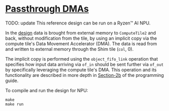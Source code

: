 <!---//===- README.md --------------------------*- Markdown -*-===//
//
// This file is licensed under the Apache License v2.0 with LLVM Exceptions.
// See https://llvm.org/LICENSE.txt for license information.
// SPDX-License-Identifier: Apache-2.0 WITH LLVM-exception
//
// Copyright (C) 2024, Advanced Micro Devices, Inc.
// 
//===----------------------------------------------------------------------===//-->

# <ins>Passthrough DMAs</ins>

TODO: update
This reference design can be run on a Ryzen™ AI NPU.

In the [design](./aie2.py) data is brought from external memory to `ComputeTile2` and back, without modification from the tile, by using an implicit copy via the compute tile's Data Movement Accelerator (DMA). The data is read from and written to external memory through the Shim tile (`col`, 0).

The implicit copy is performed using the `object_fifo_link` operation that specifies how input data arriving via `of_in` should be sent further via `of_out` by specifically leveraging the compute tile's DMA. This operation and its functionality are described in more depth in [Section-2b](../../../programming_guide/section-2/section-2b/03_Link_Distribute_Join/README.md#object-fifo-link) of the programming guide.


To compile and run the design for NPU:
```
make
make run
```